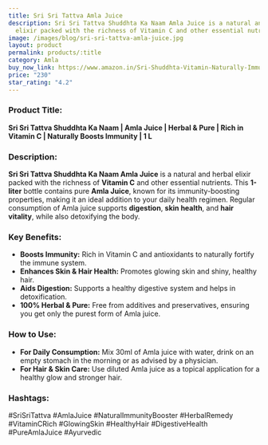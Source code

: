 ```yaml
---
title: Sri Sri Tattva Amla Juice
description: Sri Sri Tattva Shuddhta Ka Naam Amla Juice is a natural and herbal
  elixir packed with the richness of Vitamin C and other essential nutrients.
image: /images/blog/sri-sri-tattva-amla-juice.jpg
layout: product
permalink: products/:title
category: Amla
buy_now_link: https://www.amazon.in/Sri-Shuddhta-Vitamin-Naturally-Immunity/dp/B07RZLJYQ4/ref=sr_1_45?crid=9NCKR3RZI9QI&tag=ayushmonk-21
price: "230"
star_rating: "4.2"
---
```

### Product Title:
**Sri Sri Tattva Shuddhta Ka Naam | Amla Juice | Herbal & Pure | Rich in Vitamin C | Naturally Boosts Immunity | 1 L**

### Description:
**Sri Sri Tattva Shuddhta Ka Naam Amla Juice** is a natural and herbal elixir packed with the richness of **Vitamin C** and other essential nutrients. This **1-liter** bottle contains pure **Amla Juice**, known for its immunity-boosting properties, making it an ideal addition to your daily health regimen. Regular consumption of Amla juice supports **digestion**, **skin health**, and **hair vitality**, while also detoxifying the body.

### Key Benefits:
- **Boosts Immunity:** Rich in Vitamin C and antioxidants to naturally fortify the immune system.
- **Enhances Skin & Hair Health:** Promotes glowing skin and shiny, healthy hair.
- **Aids Digestion:** Supports a healthy digestive system and helps in detoxification.
- **100% Herbal & Pure:** Free from additives and preservatives, ensuring you get only the purest form of Amla juice.

### How to Use:
- **For Daily Consumption:** Mix 30ml of Amla juice with water, drink on an empty stomach in the morning or as advised by a physician.
- **For Hair & Skin Care:** Use diluted Amla juice as a topical application for a healthy glow and stronger hair.

### Hashtags:
#SriSriTattva #AmlaJuice #NaturalImmunityBooster #HerbalRemedy #VitaminCRich #GlowingSkin #HealthyHair #DigestiveHealth #PureAmlaJuice #Ayurvedic
